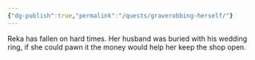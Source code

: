 ```yaml
---
{"dg-publish":true,"permalink":"/quests/graverobbing-herself/"}
---
```


Reka has fallen on hard times.  Her husband was buried with his wedding ring, if she could pawn it the money would help her keep the shop open.